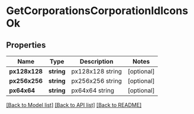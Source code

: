 # GetCorporationsCorporationIdIconsOk

## Properties
Name | Type | Description | Notes
------------ | ------------- | ------------- | -------------
**px128x128** | **string** | px128x128 string | [optional] 
**px256x256** | **string** | px256x256 string | [optional] 
**px64x64** | **string** | px64x64 string | [optional] 

[[Back to Model list]](../README.md#documentation-for-models) [[Back to API list]](../README.md#documentation-for-api-endpoints) [[Back to README]](../README.md)


